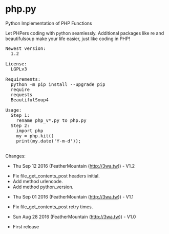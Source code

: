 # php.py
Python Implementation of PHP Functions

Let PHPers coding with python seamlessly. Additional packages like re and beautifulsoup make your life easier, just like coding in PHP!

<pre>
Newest version:
  1.2
  
License:
  LGPLv3

Requirements:
  python -m pip install --upgrade pip
  require
  requests
  BeautifulSoup4

Usage:
  Step 1:
    rename php_v*.py to php.py
  Step 2:
    import php
    my = php.kit()
    print(my.date('Y-m-d'));

</pre>

Changes:
* Thu Sep 12 2016 (FeatherMountain (http://3wa.tw)) - V1.2
- Fix file_get_contents_post headers initial.
- Add method urlencode.
- Add method python_version.

* Thu Sep 01 2016 (FeatherMountain (http://3wa.tw)) - V1.1
- Fix file_get_contents_post retry times.

* Sun Aug 28 2016 (FeatherMountain (http://3wa.tw)) - V1.0
- First release

